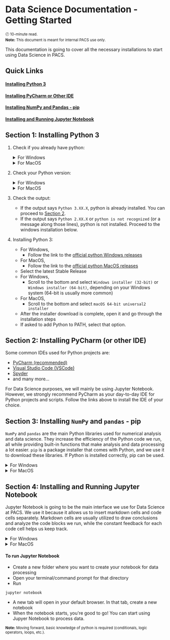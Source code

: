 # Data Science Documentation - Getting Started
<sup style="display: inline-block;">🕗 10-minute read.</sup> <br/>
<sup style="display: inline-block;">**Note:** This document is meant for internal PACS use only.</sup>

This documentation is going to cover all the necessary installations to start using Data Science in PACS.

## Quick Links
#### [Installing Python 3](#section-1-installing-python-3)
#### [Installing PyCharm or Other IDE](#section-2-installing-pycharm-or-other-ide)
#### [Installing NumPy and Pandas - pip](#section-3-installing-numpy-and-pandas---pip)
#### [Installing and Running Jupyter Notebook](#section-4-installing-and-running-jupyter-notebook)

## Section 1: Installing Python 3
1. Check if you already have python:
   <br />
   <details>
	<summary>For Windows</summary>

 	<br />

   	Open Command Prompt
   
 	<br />
 
    </details>
    <details>
	<summary>For MacOS</summary>

 	<br />

   	Open Terminal
   
 	<br />
 
    </details>
2. Check your Python version:
   <br />
   <details>
	<summary>For Windows</summary>

 	<br />

   	>In your command prompt, type:
   
 	<br />
  
	```
	python --version
	```
 
    </details>
    <details>
	<summary>For MacOS</summary>

 	<br />

   	>In your terminal, type:
   
 	<br />
  
	```
	python3 --version
	```
 
     </details>

3. Check the output:
    - If the output says `Python 3.XX.X`, python is already installed. You can proceed to [Section 2](#section-2-installing-pycharm-or-other-ide).
    - If the output says `Python 2.XX.X` or `python is not recognized` (or a message along those lines), python is not installed. Proceed to the windows installation below.

4. Installing Python 3:
    - For Windows,
        - Follow the link to the <a href="https://www.python.org/downloads/windows/" target="_blank">official python Windows releases</a>
    - For MacOS,
        - Follow the link to the <a href="https://www.python.org/downloads/macos/" target="_blank">official python MacOS releases</a>
    - Select the latest Stable Release
    - For Windows,
        - Scroll to the bottom and select `Windows installer (32-bit)` or `Windows installer (64-bit)`, depending on your Windows system (64-bit is usually more common)
    - For MacOS,
    	- Scroll to the bottom and select `macOS 64-bit universal2 installer`
    - After the installer download is complete, open it and go through the installation steps
    - If asked to add Python to PATH, select that option.

## Section 2: Installing PyCharm (or other IDE) 
Some common IDEs used for Python projects are:
- <a href="https://www.jetbrains.com/help/pycharm/installation-guide.html" target="_blank">PyCharm (recommended)</a>
- <a href="https://code.visualstudio.com/download" target="_blank">Visual Studio Code (VSCode)</a>
- <a href="https://docs.spyder-ide.org/3/installation.html" target="_blank">Spyder</a>
- and many more...

For Data Science purposes, we will mainly be using Jupyter Notebook. However, we strongly recommend PyCharm as your day-to-day IDE for Python projects and scripts. Follow the links above to install the IDE of your choice.

## Section 3: Installing `NumPy` and `pandas` - pip
`NumPy` and `pandas` are the main Python libraries used for numerical analysis and data science. They increase the efficiency of the Python code we run, all while providing built-in functions that make analysis and data processing a lot easier. `pip` is a package installer that comes with Python, and we use it to download these libraries. If Python is installed correctly, pip can be used.
<details>
    <summary>For Windows</summary>

- Open Command Prompt

- To install NumPy:

```
pip install numpy
```
or
```
python -m pip install numpy
```

- To install pandas:
```
pip install pandas
```
or
```
python -m pip install pandas
```
    
</details>

<details>
    <summary>For MacOS</summary>

- Open Terminal

- To install NumPy:

```
pip3 install numpy
```

- To install pandas:
```
pip3 install pandas
```

</details>


## Section 4: Installing and Running Jupyter Notebook
Jupyter Notebook is going to be the main interface we use for Data Science at PACS. We use it because it allows us to insert markdown cells and code cells separately. Markdown cells are usually utilized to draw conclusions and analyze the code blocks we run, while the constant feedback for each code cell helps us keep track.
<details>
    <summary>For Windows</summary>

- Open Command Prompt

- To install Jupyter Notebook:

```
pip install jupyter notebook
```
or
```
python -m pip jupyter notebook
```
    
</details>

<details>
    <summary>For MacOS</summary>

- Open Terminal

- To install NumPy:

```
pip3 install jupyter notebook
```

</details>

#### To run Jupyter Notebook
- Create a new folder where you want to create your notebook for data processing
- Open your terminal/command prompt for that directory
- Run
```
jupyter notebook
```
- A new tab will open in your default browser. In that tab, create a new notebook
- When the notebook starts, you're good to go! You can start using Jupyer Notebook to process data.

<sup style="display: inline-block;">**Note:** Moving forward, basic knowledge of python is required (conditionals, logic operators, loops, etc.).</sup>
